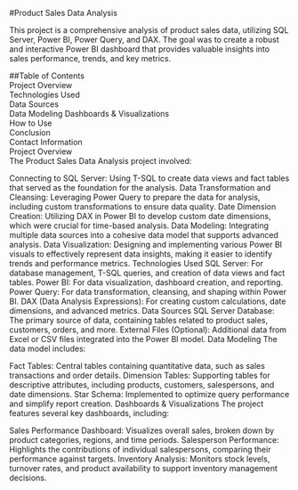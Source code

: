#Product Sales Data Analysis  

This project is a comprehensive analysis of product sales data, utilizing SQL Server, Power BI, Power Query, and DAX. The goal was to create a robust and interactive Power BI dashboard that provides valuable insights into sales performance, trends, and key metrics.

##Table of Contents  
Project Overview  
Technologies Used  
Data Sources  
Data Modeling
Dashboards & Visualizations  
How to Use  
Conclusion  
Contact Information  
Project Overview  
The Product Sales Data Analysis project involved:  

Connecting to SQL Server: Using T-SQL to create data views and fact tables that served as the foundation for the analysis.
Data Transformation and Cleansing: Leveraging Power Query to prepare the data for analysis, including custom transformations to ensure data quality.
Date Dimension Creation: Utilizing DAX in Power BI to develop custom date dimensions, which were crucial for time-based analysis.
Data Modeling: Integrating multiple data sources into a cohesive data model that supports advanced analysis.
Data Visualization: Designing and implementing various Power BI visuals to effectively represent data insights, making it easier to identify trends and performance metrics.
Technologies Used
SQL Server: For database management, T-SQL queries, and creation of data views and fact tables.
Power BI: For data visualization, dashboard creation, and reporting.
Power Query: For data transformation, cleansing, and shaping within Power BI.
DAX (Data Analysis Expressions): For creating custom calculations, date dimensions, and advanced metrics.
Data Sources
SQL Server Database: The primary source of data, containing tables related to product sales, customers, orders, and more.
External Files (Optional): Additional data from Excel or CSV files integrated into the Power BI model.
Data Modeling
The data model includes:

Fact Tables: Central tables containing quantitative data, such as sales transactions and order details.
Dimension Tables: Supporting tables for descriptive attributes, including products, customers, salespersons, and date dimensions.
Star Schema: Implemented to optimize query performance and simplify report creation.
Dashboards & Visualizations
The project features several key dashboards, including:

Sales Performance Dashboard: Visualizes overall sales, broken down by product categories, regions, and time periods.
Salesperson Performance: Highlights the contributions of individual salespersons, comparing their performance against targets.
Inventory Analysis: Monitors stock levels, turnover rates, and product availability to support inventory management decisions.
